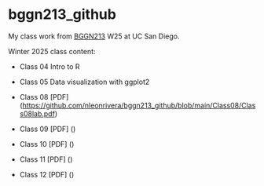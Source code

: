 # bggn213_github
My class work from [BGGN213](https://bioboot.github.io/bggn213_W25/schedule/#15) W25 at UC San Diego.


Winter 2025 class content:

- Class 04 Intro to R

- Class 05 Data visualization with ggplot2

- Class 08 [PDF] (https://github.com/nleonrivera/bggn213_github/blob/main/Class08/Class08lab.pdf)

- Class 09 [PDF] ()

- Class 10 [PDF] ()

- Class 11 [PDF] ()

- Class 12 [PDF] ()

